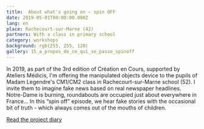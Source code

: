 ```yaml
---
title:  About what's going on — spin OFF
date: 2019-05-01T00:00:00.000Z
lang: en
place: Rachecourt-sur-Marne (42)
partners: With a class in primary school 
category: workshops
background: rgb(255, 255, 120) 
gallery: 15_a_propos_de_ce_qui_se_passe_spinoff
---
```

In 2019, as part of the 3rd edition of Création en Cours, supported by Ateliers Médicis, I'm offering the manipulated objects device to the pupils of Madam Legendre's CM1/CM2 class in Rachecourt-sur-Marne school (52). I invite them to imagine fake news based on real newspaper headlines. Notre-Dame is burning, roundabouts are occupied just about everywhere in France... In this “spin off” episode, we hear fake stories with the occasional bit of truth - which always comes out of the mouths of children.

[Read the project diary](https://www.ateliersmedicis.fr/le-reseau/projet/propos-de-ce-qui-se-passe-se-passera-ou-pourrait-se-passer-9041)